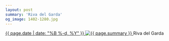 ```yaml
---
layout: post
summary: 'Riva del Garda'
og_image: 1402-1280.jpg
---
```


<p>
 <time>
  <a href="/1402">
   {{ page.date | date: "%B %-d, %Y" }}
  </a>
 </time>
 <a href="/1402">
  <img alt="{{ page.summary }}" data-taken="6/3/2021" sizes="(min-width: 700px) 50vw, calc(100vw - 2rem)" src="{{ site.assets_url }}/1402-640.jpg" srcset="{{ site.assets_url }}/1402-320.jpg 320w, {{ site.assets_url }}/1402-640.jpg 640w, {{ site.assets_url }}/1402-960.jpg 960w, {{ site.assets_url }}/1402-1280.jpg 1280w"/>
 </a>
 <span>
  Riva del Garda
 </span>
</p>
